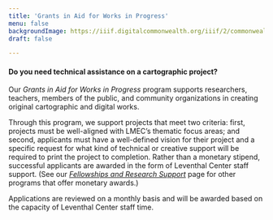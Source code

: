 ```yaml
---
title: 'Grants in Aid for Works in Progress'
menu: false
backgroundImage: https://iiif.digitalcommonwealth.org/iiif/2/commonwealth:3f463366g/1292,3248,8404,3417/1200,/0/default.jpg
draft: false

---
```


#### Do you need technical assistance on a cartographic project?

Our *Grants in Aid for Works in Progress* program supports researchers, teachers, members of the public, and community organizations in creating original cartographic and digital works.

Through this program, we support projects that meet two criteria: first, projects must be well-aligned with LMEC’s thematic focus areas; and second, applicants must have a well-defined vision for their project and a specific request for what kind of technical or creative support will be required to print the project to completion. Rather than a monetary stipend, successful applicants are awarded in the form of Leventhal Center staff support. (See our *[Fellowships and Research Support](/research/fellowships/)* page for other programs that offer monetary awards.)

Applications are reviewed on a monthly basis and will be awarded based on the capacity of Leventhal Center staff time.

<iframe data-tally-src="https://tally.so/embed/nr5REl?alignLeft=1&hideTitle=1&transparentBackground=1&dynamicHeight=1" loading="lazy" width="100%" height="2097" frameborder="0" marginheight="0" marginwidth="0" title="Cartography, Visualization, and Data Project Support for Individuals and Groups - Applications"></iframe><script>var d=document,w="https://tally.so/widgets/embed.js",v=function(){"undefined"!=typeof Tally?Tally.loadEmbeds():d.querySelectorAll("iframe[data-tally-src]:not([src])").forEach((function(e){e.src=e.dataset.tallySrc}))};if("undefined"!=typeof Tally)v();else if(d.querySelector('script[src="'+w+'"]')==null){var s=d.createElement("script");s.src=w,s.onload=v,s.onerror=v,d.body.appendChild(s);}</script>

